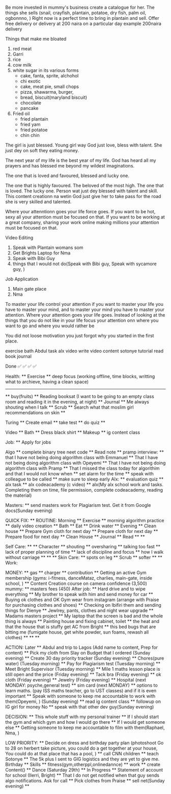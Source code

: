 Be more invested in mummy's business create a catalogue for her.
The things she sells (snail, crayfish, plantain, potatoe, dry fish, palm oil, ogbonnno, )
Right now is a perfect time to bring in plantain and sell.
Offer free delivery or delivery at 200 naira on a particular day example 200naira delivery 


Things that make me bloated 
1. red meat
2. Garri
3. rice
4. cow milk
5. white sugar in its various forms
      - cake, fanta, sprite, alchohol 
      - chi exotic
      - cake, meat pie, small chops
      - pizza, shawarma, burger, 
      - bread, biscuit(maryland biscuit)
      - chocolate
      - pancake
6. Fried oil
   - fried plantain
   - fried yam
   - fried potatoe
   - chin chin


The girl is just blessed. Young girl way God just love, bless with talent. 
She just dey on soft they eating money. 

The next year of my life is the best year of my life. God has heard all my prayers and has blessed me beyond my wildest imaginations. 

The one that is loved and favoured, blessed and lucky one. 

The one that is highly favoured. The beloved of the most high. The one that is loved. The lucky one. Person wat just dey blessed with talent and skill. This content creationn na wetin God just give her to take pass for the road she is very skilled and talented. 


Where your attenntionn goes your life force goes. 
If you want to be hot, sexy all your attention must be focused on that.
If you want to be working at a great company, sharing your work online making millions your attention must be focused on that. 



Video Editing
1. Speak with Plantain womans som
2. Get Brights Laptop for Nma
3. Speak with Bibi Guy 
4. things that I would not do(Speak with Bibi guy, Speak with sycamore guy, )


Job Application
1. Main gate place
2. Nma


To master your life control your attention if you want to master your life you have to master your mind, and to master your mind you have to master your attention. Where your attention goes your life goes. Instead of looking at the things that you do not like in your life focus your attention onn where you want to go and where you would rather be 


You did not loose motivation you just forgot why you started in the first place.






















exercise
bath
Abdul task
alx
video
write video content
sotonye tutorial
read book
journal

Done
✅ 
✅ 
✅ 
✅ 




Health:
** Exercise
** deep focus (working offline, time blocks, writting what to archieve,  having a clean space)
**********************************************************
** buy(fruits)
** Reading booksat (I want to be going to an empty class room and reading it in the evening, at night)
** Journal
** Me always shouting when I talk
** Scrub
** Search what that moslim girl recommendations on skin
**

Turing
** Create email
** take test
** do quiz
** 

Video
** Bath
** Dress black shirt
** Makeup
** ig content class

Job:
** Apply for jobs


Algo
** complete binary tree neet code
** Read note
** pramp interview:
** that I have not being doing algorithm class with Emmanuel
**  That I have not being doing algorithm class with Opeyemi
**  That I have not being doing algorithm class with Pramp
** That I missed the class today for algorithim and that I would not know when
      **   set alarm for the time 
      **   speak with colleague to be called
      **   make sure to sleep early
Alx:
** evaluation quiz
** alx task
** alx codeacademy (c video)
** alx(My alx school work and tasks. Completing them on time, file permission, complete codeacademy, reading the material)

Masters:
** send masters work for Plagiarism test. Get it from Google docs(Sunday evening)
















QUICK FIX:
** 
ROUTINE:
Morning
** Exercise
** morning algorithm practice
** daily video creation
** Bath
** Eat
** Drink water
** 
Evening
** Clean house
** Prepare Gym cloth for next day
** Prepare cloth for next day
** Prepare food for next day
** Clean House
** Journal
** Read
** 
** 

Self Care: 
** 
** 
Character
** shouting
** oversharing
** talking too fast
** lack of proper planning of time
** lack of discipline and focus
** how I walk without carriage
**
**
**
Skin Care:
** spots on leg
** Scrub
** softer
** 
** 
Work:



MONEY:
** gas
** charger
** contribution
** Getting an active Gym membership 
   (gyms: i-fitness, danceMataz, charlies, main-gate, inside school, )
** Content Creation course on camera confidence (3,500)
mummy:
** masters fees (450)
After job:
** Hard drive and to wipe everything
** My brother to speak with him and send money for car
** Buying ok clothes and OK Gym wear from instagram (arrange with Praise for purchasing clothes and shoes)
** Checking on Ibifiri them and sending things for Dienye
** Jewlrey, pants, clothes and night wear upgrade
** Madams masters project
** My laptop that the screen is bad and the whole thing  is always
** Painting house and fixing cabinet, toilet
** the heat and that the house that is stuffy get AC from Bright
** this bed bugs that are bitting me (fumigate house, get white powder, sun foams, rewash all clothes)
**
**
**


ACTION:
Later
** Abdul and trip to Lagos (Add name to content, Prep for content)
** Pick my cloth from Slay on Budget that I ordered (Sunday evening)
** Create 30 day priority tracker (Sunday evening)
** Chores(pure water) (Tuesday morning)
** Pay for Plagiarism test (Tuesday morning)
** Meet Bright Supervisor (Tuesday morning)
** Mile 1 maths lesson place is still open and the price (Friday evening)
** Tack bra (Friday evening)
** ok cloth (Friday evening)
** Jewelry (Friday evening)
** Hospital (next MONDAY: psyche,general test)
** sim card (next MONDAY)
** options to learn maths. (pay ISS maths teacher, go to UST classes) and if it is even important
** Speak with someone to keep me accountable to work with them(Opeyemi, ) (Sunday evening)
** read ig content class
** followup on IG girl for money
No
** speak with that other dev guy(Sunday evening)


DECISION:
** This whole stuff with my personal trainer
        ** If I should start the gym and which gym and how I would go there
        ** If I would get someone else
** Getting someone to keep me accountable to film with them(Raphael, Nma, )


LOW PRIORITY:
** Decide on dress and birthday party plan 
   (photoshoot  Go to 28 on herbert take picture, you could do a get together at your house, 
    You could do at that place that has a pool, )
** call CNN children
** teach Sotonye
** The 5k plus I sent to GIG logistics and they are yet to give me.
   Birthday
** 
Skills
**  fitness(gym,otherppl,onlinedannce)
**  work
**  create Content()
**  Dance (Saturday 29th)
** 
In Progress
** Statement of account for school (Ilerri, Bright)
** That I do not get notified when that guy sends algo notifications. Ask for call
** Pick clothes from Praise
** sell net(Sunday evening)
** 
